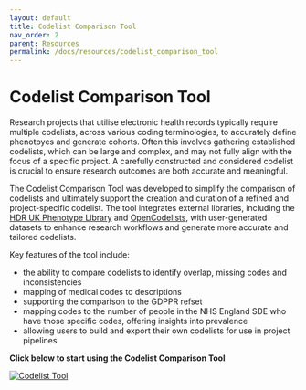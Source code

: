 ```yaml
---
layout: default
title: Codelist Comparison Tool
nav_order: 2
parent: Resources
permalink: /docs/resources/codelist_comparison_tool
---
```


# Codelist Comparison Tool

Research projects that utilise electronic health records typically require multiple codelists, across various coding terminologies, to accurately define phenotpyes and generate cohorts. Often this involves gathering established codelists, which can be large and complex, and may not fully align with the focus of a specific project. A carefully constructed and considered codelist is crucial to ensure research outcomes are both accurate and meaningful.

The Codelist Comparison Tool was developed to simplify the comparison of codelists and ultimately support the creation and curation of a refined and project-specific codelist. The tool integrates external libraries, including the <a href="https://phenotypes.healthdatagateway.org/" target="_blank">HDR UK Phenotype Library</a> and <a href="https://www.opencodelists.org/" target="_blank">OpenCodelists</a>, with user-generated datasets to enhance research workflows and generate more accurate and tailored codelists. 

Key features of the tool include:

- the ability to compare codelists to identify overlap, missing codes and inconsistencies
- mapping of medical codes to descriptions
- supporting the comparison to the GDPPR refset
- mapping codes to the number of people in the NHS England SDE who have those specific codes, offering insights into prevalence
- allowing users to build and export their own codelists for use in project pipelines

**Click below to start using the Codelist Comparison Tool**

<a href="https://bhf-dsc-hds.shinyapps.io/codelist_tool/" target="_blank">
  <img src="https://bhfdsc.github.io/documentation/assets/images/codelist_tool.png" alt="Codelist Tool">
</a>

